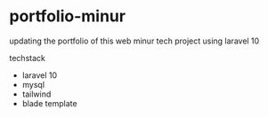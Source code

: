 # portfolio-minur
updating the portfolio of this web minur tech project using laravel 10

techstack
- laravel 10
- mysql
- tailwind
- blade template
